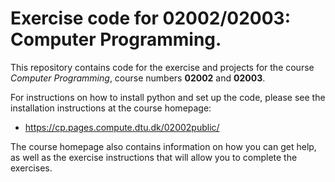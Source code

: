 # Exercise code for 02002/02003: Computer Programming.

This repository contains code for the exercise and projects for the course *Computer Programming*, course numbers **02002** and **02003**.

For instructions on how to install python and set up the code, please see the installation instructions at the course homepage:

 - https://cp.pages.compute.dtu.dk/02002public/

The course homepage also contains information on how you can get help, as well as the exercise instructions that will allow you to complete the exercises.
